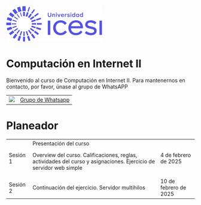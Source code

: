 <img src="https://raw.githubusercontent.com/Domiciano/AppMoviles251/refs/heads/main/res/images/icesilogo.png" width="256">

# Computación en Internet II
Bienvenido al curso de Computación en Internet II. Para mantenernos en contacto, por favor, únase al grupo de WhatsAPP

<table style="border-collapse: collapse; border: none;" border="0">
  <tr>
    <td>
      <a href="https://chat.whatsapp.com/EA3zpgX6qyg87mhk5FYy1D">
        <img src="https://upload.wikimedia.org/wikipedia/commons/thumb/6/6b/WhatsApp.svg/479px-WhatsApp.svg.png" width="64">
      </a>
    </td>
    <td style="vertical-align: middle;">
      <a href="https://chat.whatsapp.com/EA3zpgX6qyg87mhk5FYy1D">Grupo de Whatsapp</a>
    </td>
  </tr>
</table>



# Planeador

<table style="border-collapse: collapse; border: none;" border="0">
  <tr>
    <td>
      Sesión 1
    </td>
    <td>
      Presentación del curso
      <p>Overview del curso. Calificaciones, reglas, actividades del curso y asignaciones. Ejercicio de servidor web simple</p>
    </td>
    <td style="vertical-align: middle;">
      4 de febrero de 2025
    </td>
  </tr>
  <tr>
    <td>
      Sesión 2
    </td>
    <td>
      Continuación del ejercicio. Servidor multihilos
    </td>
    <td style="vertical-align: middle;">
      10 de febrero de 2025
    </td>
  </tr>
</table>
